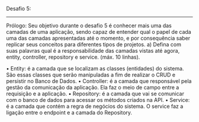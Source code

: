 Desafio 5:
____________________________________________________________
Prólogo: Seu objetivo durante o desafio 5 é conhecer mais uma das camadas de uma aplicação, sendo capaz de entender qual o papel de cada uma das camadas apresentadas até o momento, e por consequência saber replicar seus conceitos para diferentes tipos de projetos.
a)	Defina com suas palavras qual é a responsabilidade das camadas vistas até agora, entity, controller, repository e service. (máx. 10 linhas).

•	Entity: é a camada que se localizam as classes (entidades) do sistema. São essas classes que serão manipuladas a fim de realizar o CRUD e persistir no Banco de Dados.
•	Controller: é a camada que responsável pela gestão da comunicação da aplicação. Ela faz o meio de campo entre a requisição e a aplicação.
•	Repository: é a camada que vai se comunicar com o banco de dados para acessar os métodos criados na API.
•	Service: é a camada que contém a regra de negócios do sistema. O service faz a ligação entre o endpoint e a camada do Repository.

